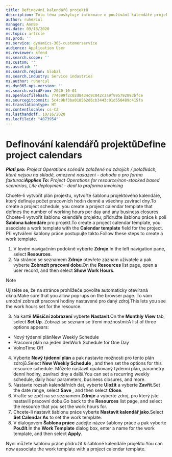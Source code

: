 ```yaml
---
title: Definování kalendářů projektů
description: Toto téma poskytuje informace o používání kalendáře projektu ke sledování plánu projektu.
author: ruhercul
manager: AnnBe
ms.date: 09/18/2020
ms.topic: article
ms.prod: ''
ms.service: dynamics-365-customerservice
audience: Application User
ms.reviewer: kfend
ms.search.scope: ''
ms.custom: ''
ms.assetid: ''
ms.search.region: Global
ms.search.industry: Service industries
ms.author: ruhercul
ms.dyn365.ops.version: ''
ms.search.validFrom: 2020-10-01
ms.openlocfilehash: 774399f2c02d8434c9c042c3a9f995792893bfce
ms.sourcegitcommit: 5c4c9bf3ba018562d6cb3443c01d550489c415fa
ms.translationtype: HT
ms.contentlocale: cs-CZ
ms.lasthandoff: 10/16/2020
ms.locfileid: "4073954"
---
```

# <a name="define-project-calendars"></a><span data-ttu-id="bdf1a-103">Definování kalendářů projektů</span><span class="sxs-lookup"><span data-stu-id="bdf1a-103">Define project calendars</span></span>

<span data-ttu-id="bdf1a-104">_**Platí pro:** Project Operations scénáře založené na zdrojích / položkách, které nejsou na skladě, omezené nasazení - dohoda o pro forma fakturaci_</span><span class="sxs-lookup"><span data-stu-id="bdf1a-104">_**Applies To:** Project Operations for resource/non-stocked based scenarios, Lite deployment - deal to proforma invoicing_</span></span>

<span data-ttu-id="bdf1a-105">Chcete-li vytvořit plán projektu, vytvořte šablonu projektového kalendáře, který definuje počet pracovních hodin denně a všechny zavírací dny.</span><span class="sxs-lookup"><span data-stu-id="bdf1a-105">To create a project schedule, you create a project calendar template that defines the number of working hours per day and any business closures.</span></span> <span data-ttu-id="bdf1a-106">Chcete-li vytvořit šablonu kalendáře projektu, přidružte šablonu práce k poli **Šablona kalendáře** pro projekt.</span><span class="sxs-lookup"><span data-stu-id="bdf1a-106">To create a project calendar template, you associate a work template with the **Calendar template** field for the project.</span></span> <span data-ttu-id="bdf1a-107">Při vytváření šablony práce postupujte takto.</span><span class="sxs-lookup"><span data-stu-id="bdf1a-107">Follow these steps to create a work template.</span></span>

1. <span data-ttu-id="bdf1a-108">V levém navigačním podokně vyberte **Zdroje**.</span><span class="sxs-lookup"><span data-stu-id="bdf1a-108">In the left navigation pane, select **Resources**.</span></span> 
2. <span data-ttu-id="bdf1a-109">Na stránce se seznamem **Zdroje** otevřete záznam uživatele a pak vyberte **Zobrazit pracovní dobu**.</span><span class="sxs-lookup"><span data-stu-id="bdf1a-109">On the **Resources** list page, open a user record, and then select **Show Work Hours**.</span></span>

  > [!NOTE]
  > <span data-ttu-id="bdf1a-110">Ujistěte se, že na stránce prohlížeče povolíte automaticky otevíraná okna.</span><span class="sxs-lookup"><span data-stu-id="bdf1a-110">Make sure that you allow pop-ups on the browser page.</span></span> <span data-ttu-id="bdf1a-111">To vám umožní zobrazit pracovní hodiny nastavené pro daný zdroj.</span><span class="sxs-lookup"><span data-stu-id="bdf1a-111">This lets you see the work hours set for the resource.</span></span>
  
3. <span data-ttu-id="bdf1a-112">Na kartě **Měsíční zobrazení** vyberte **Nastavit**.</span><span class="sxs-lookup"><span data-stu-id="bdf1a-112">On the **Monthly View** tab, select **Set Up**.</span></span> <span data-ttu-id="bdf1a-113">Zobrazí se seznam se třemi možnostmi:</span><span class="sxs-lookup"><span data-stu-id="bdf1a-113">A list of three options appears:</span></span> 

  - <span data-ttu-id="bdf1a-114">Nový týdenní plán</span><span class="sxs-lookup"><span data-stu-id="bdf1a-114">New Weekly Schedule</span></span>
  - <span data-ttu-id="bdf1a-115">Pracovní plán na jeden den</span><span class="sxs-lookup"><span data-stu-id="bdf1a-115">Work Schedule for One Day</span></span>
  - <span data-ttu-id="bdf1a-116">Volno</span><span class="sxs-lookup"><span data-stu-id="bdf1a-116">Time Off</span></span>

4. <span data-ttu-id="bdf1a-117">Vyberte **Nový týdenní plán** a pak nastavte možnosti pro tento plán zdrojů.</span><span class="sxs-lookup"><span data-stu-id="bdf1a-117">Select **New Weekly Schedule** , and then set the options for this resource schedule.</span></span> <span data-ttu-id="bdf1a-118">Můžete nastavit opakovaný týdenní plán, parametry denní hodiny, zavírací dny a další.</span><span class="sxs-lookup"><span data-stu-id="bdf1a-118">You can set a recurring weekly schedule, daily hour parameters, business closures, and more.</span></span>
5. <span data-ttu-id="bdf1a-119">Nastavte rozsah kalendářních dat, vyberte **Uložit** a vyberte **Zavřít**.</span><span class="sxs-lookup"><span data-stu-id="bdf1a-119">Set the date range, select **Save** , and then select **Close**.</span></span> 
6. <span data-ttu-id="bdf1a-120">Vraťte se zpět na se seznamem **Zdroje** a vyberte zdroj, pro který jste nastavili pracovní dobu.</span><span class="sxs-lookup"><span data-stu-id="bdf1a-120">Go back to the **Resources** list page, and select the resource that you set the work hours for.</span></span> 
7. <span data-ttu-id="bdf1a-121">Chcete-li nastavit šablonu práce vyberte **Nastavit kalendář jako**.</span><span class="sxs-lookup"><span data-stu-id="bdf1a-121">Select **Set Calendar As** to set the work template.</span></span> 
8. <span data-ttu-id="bdf1a-122">V dialogovém **Šablona práce** zadejte název šablony práce a pak vyberte **Použít**.</span><span class="sxs-lookup"><span data-stu-id="bdf1a-122">In the **Work Template** dialog box, enter a name for the work template, and then select **Apply**.</span></span> 

<span data-ttu-id="bdf1a-123">Nyní můžete šablonu práce přidružit k šabloně kalendáře projektu.</span><span class="sxs-lookup"><span data-stu-id="bdf1a-123">You can now associate the work template with a project calendar template.</span></span>
